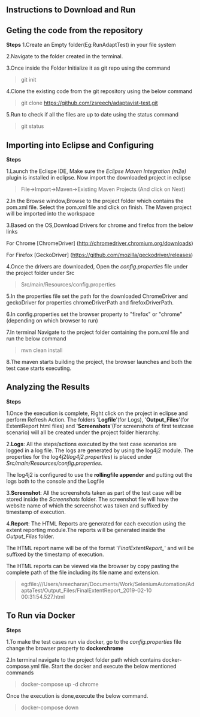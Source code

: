 Instructions to Download and Run 
----

Geting the code from the repository
----
**Steps**
1.Create an Empty folder(Eg:RunAdaptTest) in your file system

2.Navigate to the folder created in the terminal.

3.Once inside the Folder Initialize it as git repo using the command

>git init

4.Clone the existing code from the git repository using the below command
>git clone https://github.com/zsreech/adaptavist-test.git

5.Run to check if all the files are up to date using the status command
>git status

Importing into Eclipse and Configuring
----
**Steps**


1.Launch the Eclispe IDE, Make sure the *Eclipse Maven Integration (m2e)* plugin is installed in eclipse. Now import the downloaded project in eclipse
>File->Import->Maven->Existing Maven Projects 
(And click on Next)

2.In the Browse window,Browse to the project folder which contains the pom.xml file. Select the pom.xml file and click on finish. The Maven project will be imported into the workspace

3.Based on the OS,Download Drivers for chrome and firefox from the below links

For Chrome  [ChromeDriver] 
             (http://chromedriver.chromium.org/downloads)

For Firefox [GeckoDriver]
             (https://github.com/mozilla/geckodriver/releases)

4.Once the drivers are downloaded, Open the *config.properties* file under the project folder under Src
>Src/main/Resources/config.properties

5.In the properties file set the path for the downloaded ChromeDriver and geckoDriver for properties chromeDriverPath and firefoxDriverPath.

6.In config.properties set the browser property to "firefox" or "chrome"(depending on which browser to run)

7.In terminal Navigate to the project folder containing the pom.xml file and run the below command
>mvn clean install

8.The maven starts building the project, the browser launches and both the test case starts executing.



Analyzing the Results
----
**Steps**

1.Once the execution is complete, Right click on the project in eclipse and perform Refresh Action. The folders '**Logfile**'(for Logs), '**Output_Files**'(for ExtentReport html files) and '**Screenshots**'(For screenshots of first testcase scenario) will all be created under the project folder hierarchy.

2.**Logs**: All the steps/actions executed by the test case scenarios are logged in a log file. The logs are generated by using the log4j2 module. The properties for the log4j2(*log4j2.properties*) is placed under *Src/main/Resources/config.properties*. 

The log4j2 is configured to use the **rollingfile appender** and putting out the logs both to the console and the Logfile

3.**Screenshot**: All the screenshots taken as part of the test case will be stored inside the *Screenshots* folder. 
The screenshot file will have the website name of which the screenshot was taken and suffixed by timestamp of execution.

4.**Report**: The HTML Reports are generated for each execution using the extent reporting module.The reports will be generated inside the *Output_Files* folder.

The HTML report name will be of the format '*FinalExtentReport_*' and will be suffixed by the timestamp of execution.

The HTML reports can be viewed via the browser by copy pasting the complete path of the file including its file name and extension.

>eg:file:///Users/sreecharan/Documents/Work/SeleniumAutomation/AdaptaTest/Output_Files/FinalExtentReport_2019-02-10 00:31:54.527.html






To Run via Docker
----
**Steps**

1.To make the test cases run via docker, go to the *config.properties* file change the browser property to **dockerchrome**

2.In terminal navigate to the project folder path which contains docker-compose.yml file. Start the docker and execute the below mentioned commands

>docker-compose up -d chrome

Once the execution is done,execute the below command.

>docker-compose down








